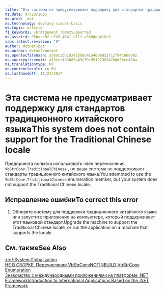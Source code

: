 ```yaml
---
title: "Эта система не предусматривает поддержку для стандартов традиционного китайского языка"
ms.date: 07/20/2015
ms.prod: .net
ms.technology: devlang-visual-basic
ms.topic: article
f1_keywords: vbrArgument_TCNotSupported
ms.assetid: 95bace92-c7b9-4641-b71f-c088ddb418c9
caps.latest.revision: "9"
author: dotnet-bot
ms.author: dotnetcontent
ms.openlocfilehash: a30ac15b192425dac41a40ded51712f94c668082
ms.sourcegitcommit: 4f3fef493080a43e70e951223894768d36ce430a
ms.translationtype: MT
ms.contentlocale: ru-RU
ms.lasthandoff: 11/21/2017
---
```

# <a name="this-system-does-not-contain-support-for-the-traditional-chinese-locale"></a><span data-ttu-id="c23d9-102">Эта система не предусматривает поддержку для стандартов традиционного китайского языка</span><span class="sxs-lookup"><span data-stu-id="c23d9-102">This system does not contain support for the Traditional Chinese locale</span></span>
<span data-ttu-id="c23d9-103">Предпринята попытка использовать член перечисления `VbStrConv.TraditionalChinese` , но ваша система не поддерживает стандарты традиционного китайского языка.</span><span class="sxs-lookup"><span data-stu-id="c23d9-103">You attempted to use the `VbStrConv.TraditionalChinese` enumeration member, but your system does not support the Traditional Chinese locale.</span></span>  
  
## <a name="to-correct-this-error"></a><span data-ttu-id="c23d9-104">Исправление ошибки</span><span class="sxs-lookup"><span data-stu-id="c23d9-104">To correct this error</span></span>  
  
1.  <span data-ttu-id="c23d9-105">Обновите систему для поддержки традиционного китайского языка или запустите приложение на компьютере, который поддерживает этот языковой стандарт.</span><span class="sxs-lookup"><span data-stu-id="c23d9-105">Upgrade the machine to support the Traditional Chinese locale, or run the application on a machine that supports the locale.</span></span>  
  
## <a name="see-also"></a><span data-ttu-id="c23d9-106">См. также</span><span class="sxs-lookup"><span data-stu-id="c23d9-106">See Also</span></span>  
 <xref:System.Globalization>  
 [<span data-ttu-id="c23d9-107">НЕ В СБОРКЕ. Перечисление VbStrConv</span><span class="sxs-lookup"><span data-stu-id="c23d9-107">NOTINBUILD VbStrConv Enumeration</span></span>](http://msdn.microsoft.com/en-us/59f83dd9-6361-47df-a836-02ba9d4cb936)  
 [<span data-ttu-id="c23d9-108">Знакомство с международными приложениями на платформе .NET Framework</span><span class="sxs-lookup"><span data-stu-id="c23d9-108">Introduction to International Applications Based on the .NET Framework</span></span>](/visualstudio/ide/introduction-to-international-applications-based-on-the-dotnet-framework)
